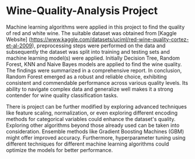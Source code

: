 # Wine-Quality-Analysis Project

Machine learning algorithms were applied in this project to find the quality of red and white wine. The suitable dataset was obtained from [Kaggle Website] (https://www.kaggle.com/datasets/uciml/red-wine-quality-cortez-et-al-2009), preprocessing steps were performed on the data and subsequently the dataset was split into training and testing sets and machine learning model(s) were applied. Initially Decision Tree, Random Forest, KNN and Naive Bayes models are applied to find the wine quality. The findings were summarized in a comprehensive report. In conclusion, Random Forest emerged as a robust and reliable choice, exhibiting consistent and commendable performance across various quality levels. Its ability to navigate complex data and generalize well makes it a strong contender for wine quality classification tasks. 

There is project can be further modified by exploring advanced techniques like feature scaling, normalization, or even exploring different encoding methods for categorical variables could enhance the dataset's quality. Exploring other algorithms beyond those already used can be taken into consideration. Ensemble methods like Gradient Boosting Machines (GBM) might offer improved accuracy. Furthermore, hyperparameter tuning using different techniques for different machine learning algorithms could optimize the models for better performance.
